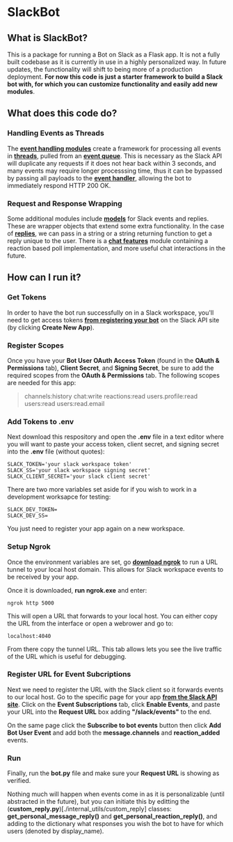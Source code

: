 # SlackBot

## What is SlackBot?

This is a package for running a Bot on Slack as a Flask app. It is not a fully built codebase as it is currently in use in a highly personalized way.
In future updates, the functionality will shift to being more of a production deployment. 
**For now this code is just a starter framework to build a Slack bot with, for which you can customize functionality and easily add new modules**.


## What does this code do?

### Handling Events as Threads
The [**event handling modules**](./event_handling) create a framework for 
processing all events in [**threads**](./event_handling/event_processor), pulled from an [**event queue**](./event_handling/event_queue).
This is necessary as the Slack API will duplicate any requests if it does not hear back within 3 seconds, 
and many events may require longer processsing time, thus it can be bypassed by passing all payloads to 
the [**event handler**](./event_handling/event_handler), allowing the bot to immediately respond HTTP 200 OK.

### Request and Response Wrapping
Some additional modules include [**models**](./models) for Slack events and replies. These are wrapper objects
that extend some extra functionality. In the case of [**replies**](./models/slack_reply), we can pass in a string or a
string returning function to get a reply unique to the user. There is a [**chat features**](./chat_features) module containing
a reaction based poll implementation, and more useful chat interactions in the future.


## How can I run it?

### Get Tokens
In order to have the bot run successfully on in a Slack workspace, you'll need to get access tokens
[**from registering your bot**](https://api.slack.com/apps) on the Slack API site (by clicking **Create New App**).

### Register Scopes
Once you have your **Bot User OAuth Access Token** (found in the **OAuth & Permissions** tab), **Client Secret**, and **Signing Secret**, 
be sure to add the required scopes from the **OAuth & Permissions** tab. The following scopes are needed for this app:

>channels:history
>chat:write
>reactions:read
>users.profile:read
>users:read
>users:read.email


### Add Tokens to .env
Next download this respository and open the **.env** file in a text editor where you will want to paste your 
access token, client secret, and signing secret into the **.env** file (without quotes):

    SLACK_TOKEN='your slack workspace token'
    SLACK_SS='your slack workspace signing secret'
    SLACK_CLIENT_SECRET='your slack client secret'


There are two more variables set aside for if you wish to work in a development worksapce for testing:

    SLACK_DEV_TOKEN=
    SLACK_DEV_SS=


You just need to register your app again on a new workspace.

### Setup Ngrok
Once the environment variables are set, go [**download ngrok**](https://ngrok.com/)
to run a URL tunnel to your local host domain. This allows for Slack workspace events to be received by your app.

Once it is downloaded, **run ngrok.exe** and enter:

    ngrok http 5000


This will open a URL that forwards to your local host. You can either copy the URL from the interface or open a webrower and go to:

    localhost:4040


From there copy the tunnel URL. This tab allows lets you see the live traffic of the URL which is useful for debugging.

### Register URL for Event Subcriptions
Next we need to register the URL with the Slack client so it forwards events to our local host.
Go to the specific page for your app [**from the Slack API site**](https://api.slack.com/apps). Click on the **Event Subscriptions** tab,
click **Enable Events**, and paste your URL into the **Request URL** box adding **"/slack/events"** to the end.

On the same page click the **Subscribe to bot events** button then click **Add Bot User Event** and add both the **message.channels** and **reaction_added**
events. 

### Run
Finally, run the **bot.py** file and make sure your **Request URL** is showing as verified. 

Nothing much will happen when events come in as it is personalizable (until abstracted in the future), but you can initiate this by editting the 
(**custom_reply.py**)[./internal_utils/custom_reply] classes: **get_personal_message_reply()** and **get_personal_reaction_reply()**, and adding to the dictionary
what responses you wish the bot to have for which users (denoted by display_name).

